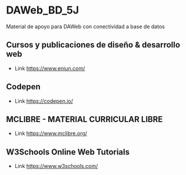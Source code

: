 # DAWeb_BD_5J
Material de apoyo para DAWeb con conectividad a base de datos

## Cursos y publicaciones de diseño & desarrollo web
- Link https://www.eniun.com/
## Codepen
- Link https://codepen.io/
## MCLIBRE - MATERIAL CURRICULAR LIBRE
- Link https://www.mclibre.org/
## W3Schools Online Web Tutorials
- Link https://www.w3schools.com/

